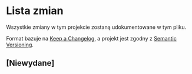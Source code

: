 # Lista zmian
Wszystkie zmiany w tym projekcie zostaną udokumentowane w tym pliku.

Format bazuje na [Keep a Changelog](https://keepachangelog.com/en/1.0.0/),
a projekt jest zgodny z [Semantic Versioning](https://semver.org/spec/v2.0.0.html).

## [Niewydane]
